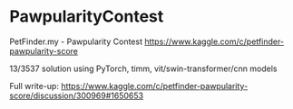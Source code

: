 # PawpularityContest
PetFinder.my - Pawpularity Contest https://www.kaggle.com/c/petfinder-pawpularity-score

13/3537 solution using PyTorch, timm, vit/swin-transformer/cnn models

Full write-up: https://www.kaggle.com/c/petfinder-pawpularity-score/discussion/300969#1650653
